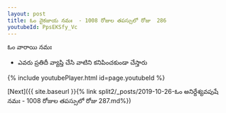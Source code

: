 ```yaml
---
layout: post
title: ఓం నైకజాయ నమః  - 1008 రోజుల తపస్సులో రోజు  286
youtubeId: PpsEKSfy_Vc
---
```

 
 
 ఓం వారాయి నమః  
 
 -  ఎవరు ప్రతిదీ వ్యాప్తి చేసి వాటిని కనిపించకుండా చేస్తారు 
 
  
 
  
 
 
 
 
 
 


{% include youtubePlayer.html id=page.youtubeId %}
 
[Next]({{ site.baseurl }}{% link  split2/_posts/2019-10-26-ఓం అనిర్దేశ్యవపుషే నమః  - 1008 రోజుల తపస్సులో రోజు  287.md%})
 
